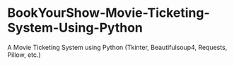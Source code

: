 # BookYourShow-Movie-Ticketing-System-Using-Python
A Movie Ticketing System using Python (Tkinter, Beautifulsoup4, Requests, Pillow, etc.)
